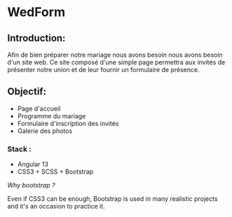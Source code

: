 # WedForm

## Introduction:
<p>Afin de bien préparer notre mariage nous avons besoin nous avons besoin d'un site web. Ce site composé d'une simple page permettra aux invités de présenter notre union et de leur fournir un formulaire de présence.</p>

## Objectif:
- Page d'accueil
- Programme du mariage
- Formulaire d'inscription des invités
- Galerie des photos


### Stack :
- Angular 13
- CSS3 + SCSS + Bootstrap


*Why bootstrap ?* </br> 

Even if CSS3 can be enough, Bootstrap is used in many realistic projects and it's an occasion to practice it.
